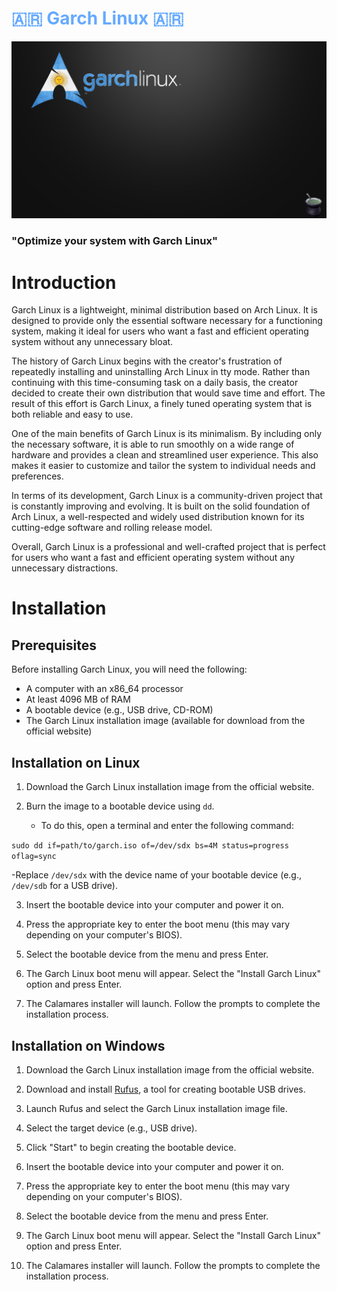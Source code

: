 # <span style="color:#66aaff;">:argentina: Garch Linux :argentina:</span>
![wallpaper](https://raw.githubusercontent.com/SantiagoCalligari/GarchLinux/main/GarchLinuxImagenes/GarchLinuxBootEntry.png)
### "Optimize your system with Garch Linux"
# Introduction
Garch Linux is a lightweight, minimal distribution based on Arch Linux. It is designed to provide only the essential software necessary for a functioning system, making it ideal for users who want a fast and efficient operating system without any unnecessary bloat.

The history of Garch Linux begins with the creator's frustration of repeatedly installing and uninstalling Arch Linux in tty mode. Rather than continuing with this time-consuming task on a daily basis, the creator decided to create their own distribution that would save time and effort. The result of this effort is Garch Linux, a finely tuned operating system that is both reliable and easy to use.

One of the main benefits of Garch Linux is its minimalism. By including only the necessary software, it is able to run smoothly on a wide range of hardware and provides a clean and streamlined user experience. This also makes it easier to customize and tailor the system to individual needs and preferences.

In terms of its development, Garch Linux is a community-driven project that is constantly improving and evolving. It is built on the solid foundation of Arch Linux, a well-respected and widely used distribution known for its cutting-edge software and rolling release model.

Overall, Garch Linux is a professional and well-crafted project that is perfect for users who want a fast and efficient operating system without any unnecessary distractions.

# Installation
## Prerequisites

Before installing Garch Linux, you will need the following:

- A computer with an x86_64 processor
- At least 4096 MB of RAM
- A bootable device (e.g., USB drive, CD-ROM)
- The Garch Linux installation image (available for download from the official website)

## Installation on Linux

1. Download the Garch Linux installation image from the official website.

2. Burn the image to a bootable device using `dd`.

   - To do this, open a terminal and enter the following command:
   
`sudo dd if=path/to/garch.iso of=/dev/sdx bs=4M status=progress oflag=sync`

   -Replace `/dev/sdx` with the device name of your bootable device (e.g., `/dev/sdb` for a USB drive).
   
3. Insert the bootable device into your computer and power it on.

4. Press the appropriate key to enter the boot menu (this may vary depending on your computer's BIOS).

5. Select the bootable device from the menu and press Enter.

6. The Garch Linux boot menu will appear. Select the "Install Garch Linux" option and press Enter.

7. The Calamares installer will launch. Follow the prompts to complete the installation process.

## Installation on Windows

1. Download the Garch Linux installation image from the official website.

2. Download and install [Rufus](https://rufus.ie/), a tool for creating bootable USB drives.

3. Launch Rufus and select the Garch Linux installation image file.

4. Select the target device (e.g., USB drive).

5. Click "Start" to begin creating the bootable device.

6. Insert the bootable device into your computer and power it on.

7. Press the appropriate key to enter the boot menu (this may vary depending on your computer's BIOS).

8. Select the bootable device from the menu and press Enter.

9. The Garch Linux boot menu will appear. Select the "Install Garch Linux" option and press Enter.

10. The Calamares installer will launch. Follow the prompts to complete the installation process.
